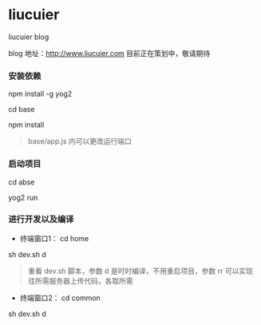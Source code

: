 # liucuier
liucuier blog

blog 地址：http://www.liucuier.com
目前正在策划中，敬请期待

### 安装依赖
npm install -g yog2

cd base

npm install

> base/app.js 内可以更改运行端口

### 启动项目

cd abse

yog2 run

### 进行开发以及编译
- 终端窗口1：
cd home

sh dev.sh d

> 重看 dev.sh 脚本，参数 d 是时时编译，不用重启项目，参数 rr 可以实现往所需服务器上传代码，各取所需

- 终端窗口2：
cd common

sh dev.sh d

